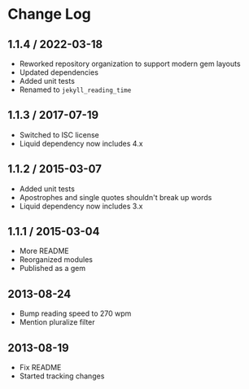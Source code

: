 # Change Log


## 1.1.4 / 2022-03-18

* Reworked repository organization to support modern gem layouts
* Updated dependencies
* Added unit tests
* Renamed to `jekyll_reading_time`


## 1.1.3 / 2017-07-19

* Switched to ISC license
* Liquid dependency now includes 4.x


## 1.1.2 / 2015-03-07

* Added unit tests
* Apostrophes and single quotes shouldn't break up words
* Liquid dependency now includes 3.x


## 1.1.1 / 2015-03-04

* More README
* Reorganized modules
* Published as a gem


## 2013-08-24

* Bump reading speed to 270 wpm
* Mention pluralize filter


## 2013-08-19

* Fix README
* Started tracking changes
